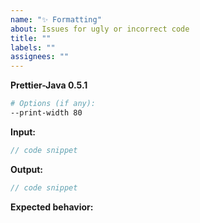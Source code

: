 ```yaml
---
name: "✨ Formatting"
about: Issues for ugly or incorrect code
title: ""
labels: ""
assignees: ""
---
```


<!--
BEFORE SUBMITTING AN ISSUE:
1.  Search for your issue on GitHub: https://github.com/jhipster/prettier-java/issues
    A large number of opened issues are duplicates of existing issues.
    If someone has already opened an issue for what you are experiencing, you do not need to open a new issue — please add a 👍 reaction to the existing issue instead.
2.  We get a lot of requests for adding options, but Prettier is
    built on the principle of being opinionated about code formatting.
    This means we have a very high bar for adding new options.
    Find out more: https://prettier.io/docs/en/option-philosophy.html
-->

**Prettier-Java 0.5.1**

```sh
# Options (if any):
--print-width 80
```

**Input:**

```java
// code snippet

```

**Output:**

```java
// code snippet

```

**Expected behavior:**
